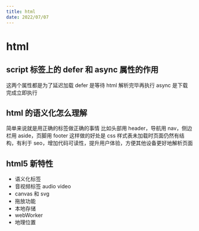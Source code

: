 ```yaml
---
title: html
date: 2022/07/07
---
```


# html

## script 标签上的 defer 和 async 属性的作用

这两个属性都是为了延迟加载
defer 是等待 html 解析完毕再执行
async 是下载完成立即执行

## html 的语义化怎么理解

简单来说就是用正确的标签做正确的事情
比如头部用 header，导航用 nav，侧边栏用 aside，页脚用 footer
这样做的好处是 css 样式表未加载时页面仍然有结构，有利于 seo，增加代码可读性，提升用户体验，方便其他设备更好地解析页面

## html5 新特性

- 语义化标签
- 音视频标签 audio video
- canvas 和 svg
- 拖放功能
- 本地存储
- webWorker
- 地理位置
